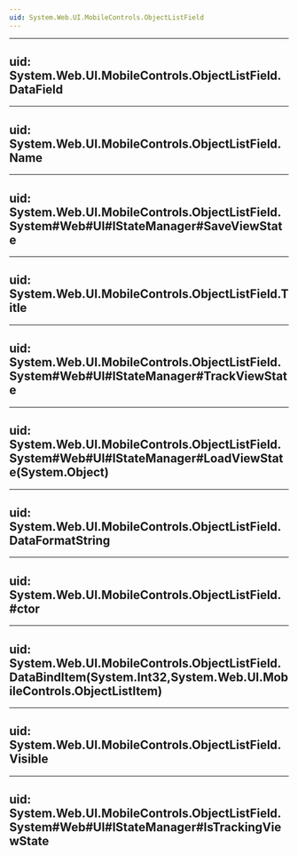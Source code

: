 ```yaml
---
uid: System.Web.UI.MobileControls.ObjectListField
---
```


---
uid: System.Web.UI.MobileControls.ObjectListField.DataField
---

---
uid: System.Web.UI.MobileControls.ObjectListField.Name
---

---
uid: System.Web.UI.MobileControls.ObjectListField.System#Web#UI#IStateManager#SaveViewState
---

---
uid: System.Web.UI.MobileControls.ObjectListField.Title
---

---
uid: System.Web.UI.MobileControls.ObjectListField.System#Web#UI#IStateManager#TrackViewState
---

---
uid: System.Web.UI.MobileControls.ObjectListField.System#Web#UI#IStateManager#LoadViewState(System.Object)
---

---
uid: System.Web.UI.MobileControls.ObjectListField.DataFormatString
---

---
uid: System.Web.UI.MobileControls.ObjectListField.#ctor
---

---
uid: System.Web.UI.MobileControls.ObjectListField.DataBindItem(System.Int32,System.Web.UI.MobileControls.ObjectListItem)
---

---
uid: System.Web.UI.MobileControls.ObjectListField.Visible
---

---
uid: System.Web.UI.MobileControls.ObjectListField.System#Web#UI#IStateManager#IsTrackingViewState
---

